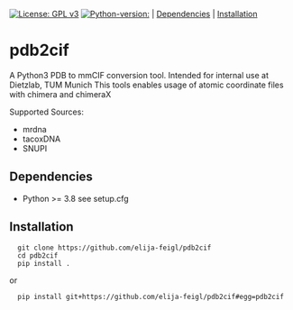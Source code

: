 [![License: GPL v3](https://img.shields.io/badge/License-GPL%20v3-blue.svg)](https://www.gnu.org/licenses/gpl-3.0) [![Python-version:](https://img.shields.io/badge/python-v3.8-green)]() | [Dependencies](#dependencies) | [Installation](#installation)


# pdb2cif

A Python3 PDB to mmCIF conversion tool.
Intended for internal use at Dietzlab, TUM Munich
This tools enables usage of atomic coordinate files with chimera and chimeraX

Supported Sources:
  * mrdna
  * tacoxDNA
  * SNUPI


## Dependencies

* Python >= 3.8
  see setup.cfg

## Installation
  ```
    git clone https://github.com/elija-feigl/pdb2cif
    cd pdb2cif
    pip install .
  ```
or
  ```
    pip install git+https://github.com/elija-feigl/pdb2cif#egg=pdb2cif
  ```
